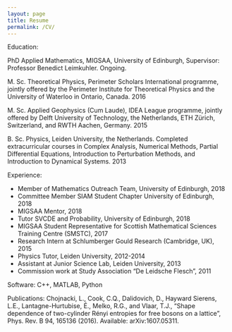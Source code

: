 ```yaml
---
layout: page
title: Resume
permalink: /CV/
---
```


Education:

PhD Applied Mathematics, MIGSAA, University of Edinburgh, Supervisor: Professor Benedict Leimkuhler. Ongoing.

M. Sc. Theoretical Physics, Perimeter Scholars International programme, jointly offered by the Perimeter Institute for Theoretical Physics and the University of Waterloo in Ontario, Canada. 2016

M. Sc. Applied Geophysics (Cum Laude), IDEA League programme, jointly offered by Delft University of Technology, the Netherlands, ETH Zürich, Switzerland, and RWTH Aachen, Germany. 2015

B. Sc. Physics, Leiden University, the Netherlands. Completed extracurricular courses in Complex Analysis, Numerical Methods, Partial Differential Equations, Introduction to Perturbation Methods, and Introduction to Dynamical Systems. 2013


Experience: 
- Member of Mathematics Outreach Team, University of Edinburgh, 2018
- Committee Member SIAM Student Chapter University of Edinburgh, 2018
- MIGSAA Mentor, 2018
- Tutor SVCDE and Probability, University of Edinburgh, 2018
- MIGSAA Student Representative for Scottish Mathematical Sciences Training Centre (SMSTC), 2017
- Research Intern at Schlumberger Gould Research (Cambridge, UK), 2015
- Physics Tutor, Leiden University, 2012-2014
- Assistant at Junior Science Lab, Leiden University, 2013
- Commission work at Study Association “De Leidsche Flesch”, 2011

Software:
 C++, MATLAB, Python

Publications:
Chojnacki, L., Cook, C.Q., Dalidovich, D., Hayward Sierens, L.E., Lantagne-Hurtubise, É., Melko, R.G., and Vlaar, T.J., “Shape dependence of two-cylinder Rényi entropies for free bosons on a lattice”, Phys. Rev. B 94, 165136 (2016). Available: arXiv:1607.05311. 